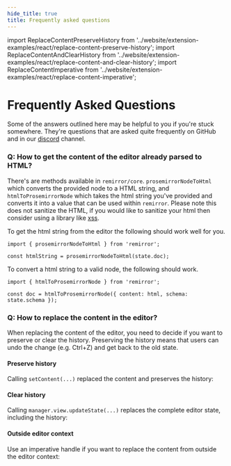 ```yaml
---
hide_title: true
title: Frequently asked questions
---
```


import ReplaceContentPreserveHistory from '../website/extension-examples/react/replace-content-preserve-history'; import ReplaceContentAndClearHistory from '../website/extension-examples/react/replace-content-and-clear-history'; import ReplaceContentImperative from '../website/extension-examples/react/replace-content-imperative';

# Frequently Asked Questions

Some of the answers outlined here may be helpful to you if you're stuck somewhere. They're questions that are asked quite frequently on GitHub and in our [discord](https://remirror.io/chat) channel.

### Q: How to get the content of the editor already parsed to HTML?

There's are methods available in `remirror/core`. `prosemirrorNodeToHtml` which converts the provided node to a HTML string, and `htmlToProsemirrorNode` which takes the html string you've provided and converts it into a value that can be used within `remirror`. Please note this does not sanitize the HTML, if you would like to sanitize your html then consider using a library like [xss](https://github.com/leizongmin/js-xss).

To get the html string from the editor the following should work well for you.

```tsx
import { prosemirrorNodeToHtml } from 'remirror';

const htmlString = prosemirrorNodeToHtml(state.doc);
```

To convert a html string to a valid node, the following should work.

```tsx
import { htmlToProsemirrorNode } from 'remirror';

const doc = htmlToProsemirrorNode({ content: html, schema: state.schema });
```

### Q: How to replace the content in the editor?

When replacing the content of the editor, you need to decide if you want to preserve or clear the history. Preserving the history means that users can undo the change (e.g. Ctrl+Z) and get back to the old state.

#### Preserve history

Calling `setContent(...)` replaced the content and preserves the history:

<ReplaceContentPreserveHistory />

#### Clear history

Calling `manager.view.updateState(...)` replaces the complete editor state, including the history:

<ReplaceContentAndClearHistory />

#### Outside editor context

Use an imperative handle if you want to replace the content from outside the editor context:

<ReplaceContentImperative />
